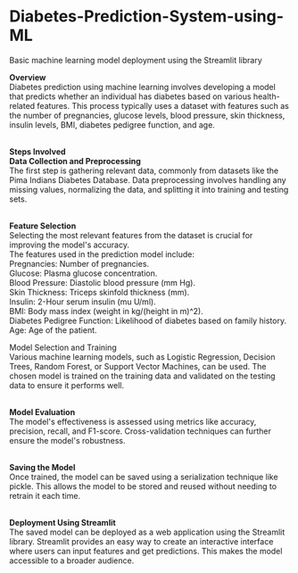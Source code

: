 # Diabetes-Prediction-System-using-ML
Basic machine learning model deployment using the Streamlit library <br>

<strong> Overview</strong> <br>
Diabetes prediction using machine learning involves developing a model that predicts whether an individual has diabetes 
based on various health-related features. This process typically uses a dataset with features such as the number of pregnancies, glucose levels, blood pressure, skin thickness, insulin levels, BMI, diabetes pedigree function, and age.

<br><strong> Steps Involved</strong> <br>
<strong> Data Collection and Preprocessing</strong> <br>
The first step is gathering relevant data, commonly from datasets like the Pima Indians Diabetes Database. 
Data preprocessing involves handling any missing values, normalizing the data, and splitting it into training and testing sets.

<br><strong> Feature Selection</strong> <br>
Selecting the most relevant features from the dataset is crucial for improving the model's accuracy.<br>
The features used in the prediction model include: <br>
Pregnancies: Number of pregnancies. <br>
Glucose: Plasma glucose concentration. <br>
Blood Pressure: Diastolic blood pressure (mm Hg). <br>
Skin Thickness: Triceps skinfold thickness (mm). <br>
Insulin: 2-Hour serum insulin (mu U/ml). <br>
BMI: Body mass index (weight in kg/(height in m)^2). <br>
Diabetes Pedigree Function: Likelihood of diabetes based on family history. <br>
Age: Age of the patient. <br>

<strong></strong>Model Selection and Training</strong>  <br>
Various machine learning models, such as Logistic Regression, Decision Trees, Random Forest, or Support Vector Machines, can be used. The chosen model is trained on the training data and validated on the testing data to ensure it performs well.

<br><strong> Model Evaluation</strong> <br>
The model's effectiveness is assessed using metrics like accuracy, precision, recall, and F1-score. Cross-validation techniques can further ensure the model's robustness.

<br><strong> Saving the Model</strong> <br>
Once trained, the model can be saved using a serialization technique like pickle. This allows the model to be stored and reused without needing to retrain it each time.

<br><strong> Deployment Using Streamlit</strong> <br>
The saved model can be deployed as a web application using the Streamlit library. Streamlit provides an easy way to create an interactive interface where users can input features and get predictions. This makes the model accessible to a broader audience.

